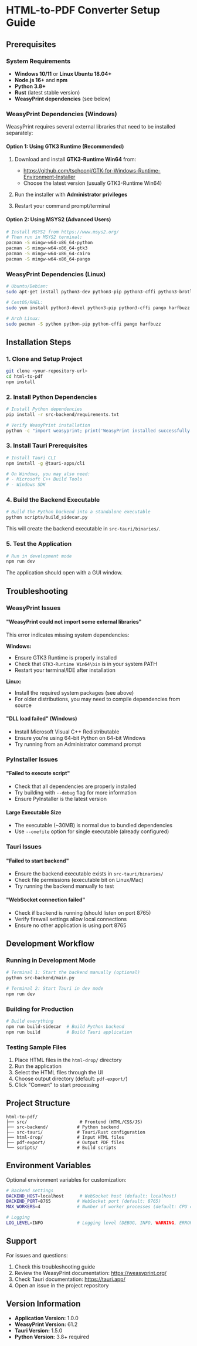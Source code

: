 # HTML-to-PDF Converter Setup Guide

## Prerequisites

### System Requirements
- **Windows 10/11** or **Linux Ubuntu 18.04+**
- **Node.js 16+** and **npm**
- **Python 3.8+**
- **Rust** (latest stable version)
- **WeasyPrint dependencies** (see below)

### WeasyPrint Dependencies (Windows)

WeasyPrint requires several external libraries that need to be installed separately:

#### Option 1: Using GTK3 Runtime (Recommended)
1. Download and install **GTK3-Runtime Win64** from:
   - https://github.com/tschoonj/GTK-for-Windows-Runtime-Environment-Installer
   - Choose the latest version (usually GTK3-Runtime Win64)

2. Run the installer with **Administrator privileges**

3. Restart your command prompt/terminal

#### Option 2: Using MSYS2 (Advanced Users)
```bash
# Install MSYS2 from https://www.msys2.org/
# Then run in MSYS2 terminal:
pacman -S mingw-w64-x86_64-python
pacman -S mingw-w64-x86_64-gtk3
pacman -S mingw-w64-x86_64-cairo
pacman -S mingw-w64-x86_64-pango
```

### WeasyPrint Dependencies (Linux)
```bash
# Ubuntu/Debian:
sudo apt-get install python3-dev python3-pip python3-cffi python3-brotli libpango-1.0-0 libharfbuzz0b libpangoft2-1.0-0

# CentOS/RHEL:
sudo yum install python3-devel python3-pip python3-cffi pango harfbuzz

# Arch Linux:
sudo pacman -S python python-pip python-cffi pango harfbuzz
```

## Installation Steps

### 1. Clone and Setup Project
```bash
git clone <your-repository-url>
cd html-to-pdf
npm install
```

### 2. Install Python Dependencies
```bash
# Install Python dependencies
pip install -r src-backend/requirements.txt

# Verify WeasyPrint installation
python -c "import weasyprint; print('WeasyPrint installed successfully')"
```

### 3. Install Tauri Prerequisites
```bash
# Install Tauri CLI
npm install -g @tauri-apps/cli

# On Windows, you may also need:
# - Microsoft C++ Build Tools
# - Windows SDK
```

### 4. Build the Backend Executable
```bash
# Build the Python backend into a standalone executable
python scripts/build_sidecar.py
```

This will create the backend executable in `src-tauri/binaries/`.

### 5. Test the Application
```bash
# Run in development mode
npm run dev
```

The application should open with a GUI window.

## Troubleshooting

### WeasyPrint Issues

#### "WeasyPrint could not import some external libraries"
This error indicates missing system dependencies:

**Windows:**
- Ensure GTK3 Runtime is properly installed
- Check that `GTK3-Runtime Win64\bin` is in your system PATH
- Restart your terminal/IDE after installation

**Linux:**
- Install the required system packages (see above)
- For older distributions, you may need to compile dependencies from source

#### "DLL load failed" (Windows)
- Install Microsoft Visual C++ Redistributable
- Ensure you're using 64-bit Python on 64-bit Windows
- Try running from an Administrator command prompt

### PyInstaller Issues

#### "Failed to execute script"
- Check that all dependencies are properly installed
- Try building with `--debug` flag for more information
- Ensure PyInstaller is the latest version

#### Large Executable Size
- The executable (~30MB) is normal due to bundled dependencies
- Use `--onefile` option for single executable (already configured)

### Tauri Issues

#### "Failed to start backend"
- Ensure the backend executable exists in `src-tauri/binaries/`
- Check file permissions (executable bit on Linux/Mac)
- Try running the backend manually to test

#### "WebSocket connection failed"
- Check if backend is running (should listen on port 8765)
- Verify firewall settings allow local connections
- Ensure no other application is using port 8765

## Development Workflow

### Running in Development Mode
```bash
# Terminal 1: Start the backend manually (optional)
python src-backend/main.py

# Terminal 2: Start Tauri in dev mode
npm run dev
```

### Building for Production
```bash
# Build everything
npm run build-sidecar  # Build Python backend
npm run build          # Build Tauri application
```

### Testing Sample Files
1. Place HTML files in the `html-drop/` directory
2. Run the application
3. Select the HTML files through the UI
4. Choose output directory (default: `pdf-export/`)
5. Click "Convert" to start processing

## Project Structure
```
html-to-pdf/
├── src/                    # Frontend (HTML/CSS/JS)
├── src-backend/           # Python backend
├── src-tauri/             # Tauri/Rust configuration
├── html-drop/             # Input HTML files
├── pdf-export/            # Output PDF files
└── scripts/               # Build scripts
```

## Environment Variables

Optional environment variables for customization:

```bash
# Backend settings
BACKEND_HOST=localhost      # WebSocket host (default: localhost)
BACKEND_PORT=8765          # WebSocket port (default: 8765)
MAX_WORKERS=4              # Number of worker processes (default: CPU count)

# Logging
LOG_LEVEL=INFO             # Logging level (DEBUG, INFO, WARNING, ERROR)
```

## Support

For issues and questions:
1. Check this troubleshooting guide
2. Review the WeasyPrint documentation: https://weasyprint.org/
3. Check Tauri documentation: https://tauri.app/
4. Open an issue in the project repository

## Version Information
- **Application Version:** 1.0.0
- **WeasyPrint Version:** 61.2
- **Tauri Version:** 1.5.0
- **Python Version:** 3.8+ required